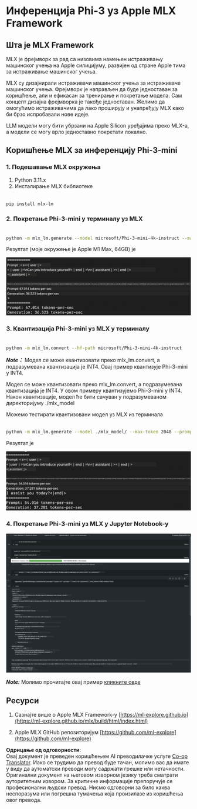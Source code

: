 <!--
CO_OP_TRANSLATOR_METADATA:
{
  "original_hash": "dcb656f3d206fc4968e236deec5d4384",
  "translation_date": "2025-07-16T21:05:30+00:00",
  "source_file": "md/01.Introduction/03/MLX_Inference.md",
  "language_code": "sr"
}
-->
# **Инференција Phi-3 уз Apple MLX Framework**

## **Шта је MLX Framework**

MLX је фрејмворк за рад са низовима намењен истраживању машинског учења на Apple силицијуму, развијен од стране Apple тима за истраживање машинског учења.

MLX су дизајнирали истраживачи машинског учења за истраживаче машинског учења. Фрејмворк је направљен да буде једноставан за коришћење, али и ефикасан за тренирање и покретање модела. Сам концепт дизајна фрејмворка је такође једноставан. Желимо да омогућимо истраживачима да лако проширују и унапређују MLX како би брзо испробавали нове идеје.

LLM модели могу бити убрзани на Apple Silicon уређајима преко MLX-а, а модели се могу врло једноставно покретати локално.

## **Коришћење MLX за инференцију Phi-3-mini**

### **1. Подешавање MLX окружења**

1. Python 3.11.x  
2. Инсталирање MLX библиотеке


```bash

pip install mlx-lm

```

### **2. Покретање Phi-3-mini у терминалу уз MLX**


```bash

python -m mlx_lm.generate --model microsoft/Phi-3-mini-4k-instruct --max-token 2048 --prompt  "<|user|>\nCan you introduce yourself<|end|>\n<|assistant|>"

```

Резултат (моје окружење је Apple M1 Max, 64GB) је

![Terminal](../../../../../translated_images/01.5cf57df8f7407cf9281c0237f4e69c3728b8817253aad0835d14108b07c83c88.sr.png)

### **3. Квантизација Phi-3-mini уз MLX у терминалу**


```bash

python -m mlx_lm.convert --hf-path microsoft/Phi-3-mini-4k-instruct

```

***Note：*** Модел се може квантизовати преко mlx_lm.convert, а подразумевана квантизација је INT4. Овај пример квантизује Phi-3-mini у INT4.

Модел се може квантизовати преко mlx_lm.convert, а подразумевана квантизација је INT4. У овом примеру квантизујемо Phi-3-mini у INT4. Након квантизације, модел ће бити сачуван у подразумеваном директоријуму ./mlx_model

Можемо тестирати квантизовани модел уз MLX из терминала


```bash

python -m mlx_lm.generate --model ./mlx_model/ --max-token 2048 --prompt  "<|user|>\nCan you introduce yourself<|end|>\n<|assistant|>"

```

Резултат је

![INT4](../../../../../translated_images/02.7b188681a8eadbc111aba8d8006e4b3671788947a99a46329261e169dd2ec29f.sr.png)


### **4. Покретање Phi-3-mini уз MLX у Jupyter Notebook-у**


![Notebook](../../../../../translated_images/03.b9705a3a5aaa89f9eb0ca04c1a4565dfe4a5e8cc68604227d2eab149fef1d3c7.sr.png)

***Note:*** Молимо прочитајте овај пример [кликните овде](../../../../../code/03.Inference/MLX/MLX_DEMO.ipynb)


## **Ресурси**

1. Сазнајте више о Apple MLX Framework-у [https://ml-explore.github.io](https://ml-explore.github.io/mlx/build/html/index.html)

2. Apple MLX GitHub репозиторијум [https://github.com/ml-explore](https://github.com/ml-explore)

**Одрицање од одговорности**:  
Овај документ је преведен коришћењем AI преводилачке услуге [Co-op Translator](https://github.com/Azure/co-op-translator). Иако се трудимо да превод буде тачан, молимо вас да имате у виду да аутоматски преводи могу садржати грешке или нетачности. Оригинални документ на његовом изворном језику треба сматрати ауторитетним извором. За критичне информације препоручује се професионални људски превод. Нисмо одговорни за било каква неспоразума или погрешна тумачења која произилазе из коришћења овог превода.